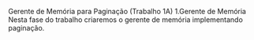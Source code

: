 Gerente de Memória para Paginação (Trabalho 1A)
1.Gerente de Memória
Nesta fase do trabalho criaremos o gerente de memória implementando paginação. 

